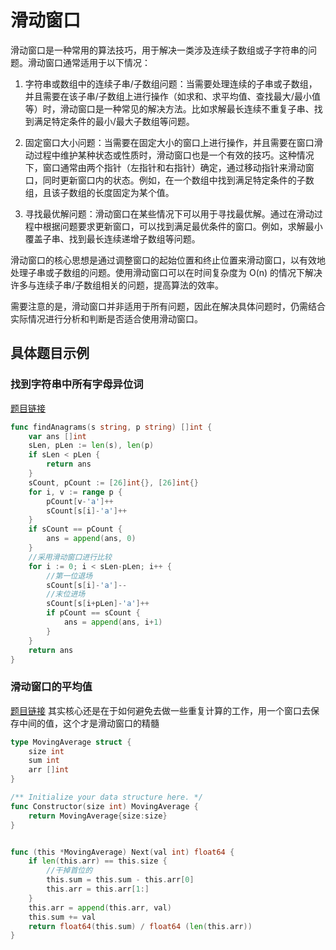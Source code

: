 # 滑动窗口
滑动窗口是一种常用的算法技巧，用于解决一类涉及连续子数组或子字符串的问题。滑动窗口通常适用于以下情况：

1. 字符串或数组中的连续子串/子数组问题：当需要处理连续的子串或子数组，并且需要在该子串/子数组上进行操作（如求和、求平均值、查找最大/最小值等）时，滑动窗口是一种常见的解决方法。比如求解最长连续不重复子串、找到满足特定条件的最小/最大子数组等问题。

2. 固定窗口大小问题：当需要在固定大小的窗口上进行操作，并且需要在窗口滑动过程中维护某种状态或性质时，滑动窗口也是一个有效的技巧。这种情况下，窗口通常由两个指针（左指针和右指针）确定，通过移动指针来滑动窗口，同时更新窗口内的状态。例如，在一个数组中找到满足特定条件的子数组，且该子数组的长度固定为某个值。

3. 寻找最优解问题：滑动窗口在某些情况下可以用于寻找最优解。通过在滑动过程中根据问题要求更新窗口，可以找到满足最优条件的窗口。例如，求解最小覆盖子串、找到最长连续递增子数组等问题。

滑动窗口的核心思想是通过调整窗口的起始位置和终止位置来滑动窗口，以有效地处理子串或子数组的问题。使用滑动窗口可以在时间复杂度为 O(n) 的情况下解决许多与连续子串/子数组相关的问题，提高算法的效率。

需要注意的是，滑动窗口并非适用于所有问题，因此在解决具体问题时，仍需结合实际情况进行分析和判断是否适合使用滑动窗口。

## 具体题目示例
### 找到字符串中所有字母异位词
[题目链接](https://leetcode.cn/problems/find-all-anagrams-in-a-string/description/)

``` go
func findAnagrams(s string, p string) []int {
	var ans []int
	sLen, pLen := len(s), len(p)
	if sLen < pLen {
		return ans
	}
	sCount, pCount := [26]int{}, [26]int{}
	for i, v := range p {
		pCount[v-'a']++
		sCount[s[i]-'a']++
	}
	if sCount == pCount {
		ans = append(ans, 0)
	}
	//采用滑动窗口进行比较
	for i := 0; i < sLen-pLen; i++ {
		//第一位退场
		sCount[s[i]-'a']--
		//末位进场
		sCount[s[i+pLen]-'a']++
		if pCount == sCount {
			ans = append(ans, i+1)
		}
	}
	return ans
}

```

### 滑动窗口的平均值
[题目链接](https://leetcode.cn/problems/qIsx9U/description/)
其实核心还是在于如何避免去做一些重复计算的工作，用一个窗口去保存中间的值，这个才是滑动窗口的精髓
``` go
type MovingAverage struct {
    size int
    sum int
    arr []int
}

/** Initialize your data structure here. */
func Constructor(size int) MovingAverage {
    return MovingAverage{size:size}
}


func (this *MovingAverage) Next(val int) float64 {
    if len(this.arr) == this.size {
        //干掉首位的
        this.sum = this.sum - this.arr[0]
        this.arr = this.arr[1:]
    }
    this.arr = append(this.arr, val)
    this.sum += val
    return float64(this.sum) / float64 (len(this.arr))
}
```